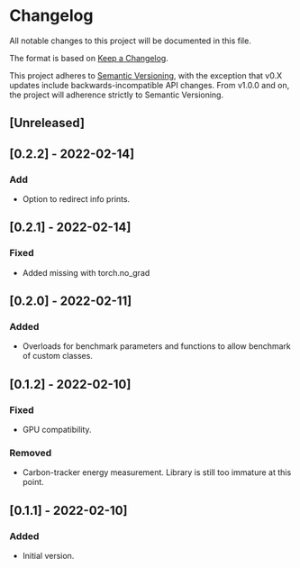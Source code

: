 # Changelog
All notable changes to this project will be documented in this file.

The format is based on [Keep a Changelog](https://keepachangelog.com/en/1.0.0/).

This project adheres to [Semantic Versioning](https://semver.org/spec/v2.0.0.html), with the exception that v0.X updates include backwards-incompatible API changes.
From v1.0.0 and on, the project will adherence strictly to Semantic Versioning.


## [Unreleased]

## [0.2.2] - 2022-02-14]
### Add
- Option to redirect info prints.


## [0.2.1] - 2022-02-14]
### Fixed
- Added missing with torch.no_grad


## [0.2.0] - 2022-02-11]
### Added
- Overloads for benchmark parameters and functions to allow benchmark of custom classes.


## [0.1.2] - 2022-02-10]
### Fixed
- GPU compatibility.

### Removed
- Carbon-tracker energy measurement. Library is still too immature at this point.


## [0.1.1] - 2022-02-10]
### Added
- Initial version.
